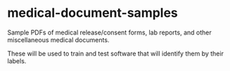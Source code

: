# medical-document-samples
Sample PDFs of medical release/consent forms, lab reports, and other miscellaneous medical documents. 

These will be used to train and test software that will identify them by their labels.
